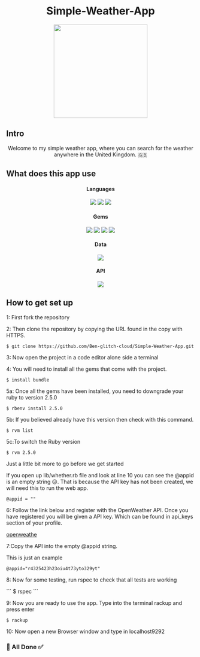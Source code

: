 <h1 align="center"> Simple-Weather-App</h1>  

<p align="center"><img align="center" src="https://user-images.githubusercontent.com/71974361/111329351-f9c2a000-8666-11eb-8c6d-04865879d6a7.gif" width="250" hight="250"/></p> 

<h2>Intro</h2>
<p align="center">Welcome to my simple weather app,  where you can search for the weather anywhere in the  United Kingdom. 🇬🇧</p>   
 
 <h2>What does this app use</h2> 

<h4 align="center">Languages</h4> 

<p align="center"><img src="https://img.shields.io/badge/-Ruby-black?logo=Ruby&logoColor=red"> <img src="https://img.shields.io/badge/-HTML5-black?logo=HTML5&logoColor=orange"> <img src="https://img.shields.io/badge/-CSS3-black?logo=CSS3&logoColor=blue"></p>
 
 <h4 align="center">Gems</h4> 

<p align="center"><img src="https://img.shields.io/badge/-Rspec-black?logo=RubyGems&logoColor=red"> <img src="https://img.shields.io/badge/-Sinatra-black?logo=RubyGems&logoColor=yellow"> <img src="https://img.shields.io/badge/-Httparty-black?logo=RubyGems&logoColor=green"> <img src="https://img.shields.io/badge/-Capybara-black?logo=RubyGems&logoColor=lightblue"></p>

<h4 align="center">Data</h4> 

<p align="center"><img src="https://img.shields.io/badge/-JSON-black?logo=JSON&logoColor=darkgreen"></p> 

<h4 align="center">API</h4>
 
<p align="center"><img src="https://img.shields.io/badge/-OpenWeather-black?logo=Cloudways&logoColor=orange"></p>
 
 <h2>How to get set up</h2>  

<p>1: First fork the repository</p>  
<p>2: Then clone the repository by copying the URL found in the copy with HTTPS.</p>

```  
$ git clone https://github.com/Ben-glitch-cloud/Simple-Weather-App.git 
```  
<p>3: Now open the project in a code editor alone side a terminal</p>  

<p>4: You will need to install all the gems that come with the project.</p> 

``` 
$ install bundle 
```  

<p>5a: Once all the gems have been installed,  you need to downgrade your ruby to version 2.5.0</p> 

```  
$ rbenv install 2.5.0 
``` 

<p>5b: If you believed already have this version then check with  this command.</p> 

``` 
$ rvm list
``` 

<p>5c:To switch the Ruby version</p> 

``` 
$ rvm 2.5.0
``` 
<p>Just a little bit more to go before we get started</p>  

<p>If you open up lib/whether.rb file and look at line 10 you can see the @appid is an empty string 😐. That is because the API key has not been created, we will need this to run the web app.</p>   

``` 
@appid = ""  
``` 

<p>6: Follow the link below and register with the OpenWeather API. Once you have registered you  will be given a  API key. Which can be found in api_keys section of your profile.</p>  

<a href="https://openweathermap.org/">openweathe</a> 

<p>7:Copy the API into the empty @appid string.</p>  
<p>This is just an example</p> 

```
@appid="r4325423h23oiu4t73yto329yt"
``` 

<p>8: Now for some testing, run rspec to check that all tests are working</p> 
``` 
$ rspec 
```

<p>9: Now you are ready to use the app. Type into the terminal rackup and press enter</p>   

``` 
$ rackup
```

<p>10: Now open a new Browser window and type in localhost9292</p>   

<h3>👏 All Done ✅</h3>


